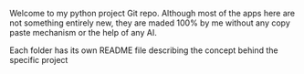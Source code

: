 Welcome to my python project Git repo. Although most of the apps here are not something entirely new, they are maded 100% by me 
without any copy paste mechanism or the help of any AI.

Each folder has its own README file describing the concept behind the specific project
